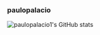 ### paulopalacio

![paulopalacio1's GitHub stats](https://github-readme-stats.vercel.app/api?username=paulopalacio1&count_private=true&theme=radical&show_icons=true)

